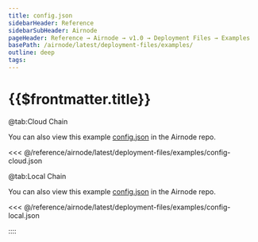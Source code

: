 ```yaml
---
title: config.json
sidebarHeader: Reference
sidebarSubHeader: Airnode
pageHeader: Reference → Airnode → v1.0 → Deployment Files → Examples
basePath: /airnode/latest/deployment-files/examples/
outline: deep
tags:
---
```


<VersionWarning/>

<PageHeader/>

# {{$frontmatter.title}}

<Tabs>

@tab:Cloud Chain

You can also view this example
[config.json](https://github.com/api3dao/airnode/blob/v0.8/packages/airnode-deployer/config/config.example.json)
in the Airnode repo.

<<< @/reference/airnode/latest/deployment-files/examples/config-cloud.json

@tab:Local Chain

You can also view this example
[config.json](https://github.com/api3dao/airnode/blob/v0.8/packages/airnode-node/config/config.example.json)
in the Airnode repo.

<<< @/reference/airnode/latest/deployment-files/examples/config-local.json

::::

</Tabs>
